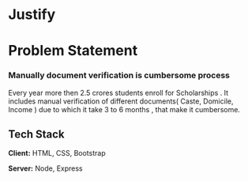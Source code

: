 # Justify

# Problem Statement

### Manually document verification is cumbersome process

Every year more then 2.5 crores students enroll   for Scholarships .
It includes  manual verification of different documents( Caste, Domicile, Income ) due to which it take 3 to 6 months , that  make it cumbersome.



## Tech Stack

**Client:** HTML, CSS, Bootstrap

**Server:** Node, Express

